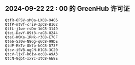 ## 2024-09-22 22 : 00 的 GreenHub 许可证
```
QtfR-6FSV-sM0a-LXC8-94C6
QtfP-mtVf-cri9-3pC8-B162
QtfL-j1we-rsDm-1dC8-3149
Qtei-DavY-U9t8-raC8-0244
QteC-WOKa-1RNk-r3C8-E7CF
Qte6-Sz0w-N8Gg-q6C8-99DE
QtdP-RkTv-Ok7p-kCC8-D73F
Qtcv-iSVB-ugCN-HIC8-3C20
QtcV-ljxT-k6iw-ocC8-A9A3
QtcN-8qbt-xxYc-ItC8-6E8E
```
